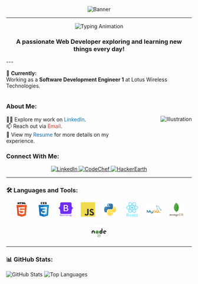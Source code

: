 <div align="center">
  <img src="https://ik.imagekit.io/otrrchrtq/N_S_R_K_Sree_charan_qXO2fDW3G.gif?ik-sdk-version=javascript-1.4.3&updatedAt=1662179806034" width="500px" alt="Banner" />
</div>

---
<div align="center">
  <img src="https://readme-typing-svg.demolab.com?font=Fira+Code&weight=700&size=28&pause=0&color=FFFFFF&vCenter=true&width=600&lines=Hi+👋,+I'm+N+S+R+K+Sree+Charan" alt="Typing Animation" />
</div>
<h3 align="center">A passionate Web Developer exploring and learning new things every day!</h3>
---

🌱 **Currently:**  
Working as a **Software Development Engineer 1** at Lotus Wireless Technologies.
<div style="display: flex; flex-wrap: nowrap; align-items: center; justify-content: space-between; gap: 20px; width: 100%;">
  <!-- Left Content Section -->
  <div style="flex: 1; max-width: 60%;">
    <h3>About Me:</h3>
    <ul style="list-style-type: none; padding: 0; margin: 0;">
      <li>👨‍💻 Explore my work on <a href="https://www.linkedin.com/in/nsrksreecharan/" target="_blank" style="text-decoration: none; color: #0077b5;">LinkedIn</a>.</li>
      <li>📫 Reach out via <a href="https://mail.google.com/mail/u/0/#sent?compose=GTvVlcSDXXwGNTpzWMhqzztPMkpMDfkdvpwQDjWzqBJMcDTFkjJmKRnzPbbQTxXntVBzZQJxJDvbd" target="_blank" style="text-decoration: none; color: #d93025;">Email</a>.</li>
      <li>📄 View my <a href="https://docs.google.com/document/d/11FwphnzOsmRwis8fTmtoDroFHl8l2V4W/edit?usp=sharing&ouid=103841254493998090371&rtpof=true&sd=true" target="_blank" style="text-decoration: none; color: #0a66c2;">Resume</a> for more details on my experience.</li>
    </ul>
  </div>

  <!-- Right Image Section -->
  <div style="display: block;">
    <img align="right" src="https://res.cloudinary.com/dub9ymu0j/image/upload/v1662655701/robot-removebg-preview_iwdpoh.png" alt="Illustration" style="max-width: 300px; height: auto;" />
  </div>
</div>


### Connect With Me:
<p align="center">
  <a href="https://linkedin.com/in/nsrksreecharan" target="_blank">
    <img src="https://raw.githubusercontent.com/rahuldkjain/github-profile-readme-generator/master/src/images/icons/Social/linked-in-alt.svg" alt="LinkedIn" width="40px" height="40px" />
  </a>
  <a href="https://www.codechef.com/users/sree2charan" target="_blank">
    <img src="https://cdn.jsdelivr.net/npm/simple-icons@3.1.0/icons/codechef.svg" alt="CodeChef" width="40px" height="40px" />
  </a>
  <a href="https://www.hackerearth.com/@sreecharan360" target="_blank">
    <img src="https://raw.githubusercontent.com/rahuldkjain/github-profile-readme-generator/master/src/images/icons/Social/hackerearth.svg" alt="HackerEarth" width="40px" height="40px" />
  </a>
</p>

---

### 🛠️ Languages and Tools:
<p align="center" style="display: flex; flex-wrap: wrap; justify-content: center; gap: 20px;">
  <a href="https://www.w3.org/html/" target="_blank" rel="noreferrer">
    <img src="https://raw.githubusercontent.com/devicons/devicon/master/icons/html5/html5-original-wordmark.svg" alt="HTML5" width="40px" height="40px" />
  </a>
  <a href="https://www.w3schools.com/css/" target="_blank" rel="noreferrer">
    <img src="https://raw.githubusercontent.com/devicons/devicon/master/icons/css3/css3-original-wordmark.svg" alt="CSS3" width="40px" height="40px" />
  </a>
  <a href="https://getbootstrap.com" target="_blank" rel="noreferrer">
    <img src="https://raw.githubusercontent.com/devicons/devicon/master/icons/bootstrap/bootstrap-plain-wordmark.svg" alt="Bootstrap" width="40px" height="40px" />
  </a>
  <a href="https://developer.mozilla.org/en-US/docs/Web/JavaScript" target="_blank" rel="noreferrer">
    <img src="https://raw.githubusercontent.com/devicons/devicon/master/icons/javascript/javascript-original.svg" alt="JavaScript" width="40px" height="40px" />
  </a>
  <a href="https://www.python.org" target="_blank" rel="noreferrer">
    <img src="https://raw.githubusercontent.com/devicons/devicon/master/icons/python/python-original.svg" alt="Python" width="40px" height="40px" />
  </a>
  <a href="https://reactjs.org/" target="_blank" rel="noreferrer">
    <img src="https://raw.githubusercontent.com/devicons/devicon/master/icons/react/react-original-wordmark.svg" alt="React" width="40px" height="40px" />
  </a>
  <a href="https://www.mysql.com/" target="_blank" rel="noreferrer">
    <img src="https://raw.githubusercontent.com/devicons/devicon/master/icons/mysql/mysql-original-wordmark.svg" alt="MySQL" width="40px" height="40px" />
  </a>
  <a href="https://www.mongodb.com/" target="_blank" rel="noreferrer">
    <img src="https://raw.githubusercontent.com/devicons/devicon/master/icons/mongodb/mongodb-original-wordmark.svg" alt="MongoDB" width="40px" height="40px" />
  </a>
  <a href="https://nodejs.org" target="_blank" rel="noreferrer">
    <img src="https://raw.githubusercontent.com/devicons/devicon/master/icons/nodejs/nodejs-original-wordmark.svg" alt="Node.js" width="40px" height="40px" />
  </a>
</p>


---

### 📊 GitHub Stats:
<div align="left">
  <img width="48%" src="https://github-readme-stats.vercel.app/api?username=nsrksreecharan&show_icons=true&theme=dracula" alt="GitHub Stats" />
  <img width="48%" src="https://github-readme-stats.vercel.app/api/top-langs?username=nsrksreecharan&show_icons=true&theme=dracula&layout=compact" alt="Top Languages" />
</div>
